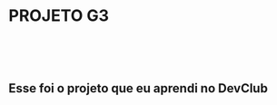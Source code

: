 <h1>PROJETO G3</h1>
<br>
<br>
<br>
<h2>Esse foi o projeto que eu aprendi no <a herf="https://rodolfomori.com.br/devclub">DevClub</a></h2>
